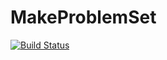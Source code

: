 # MakeProblemSet

[![Build Status](https://github.com/kagalenko-m-b/MakeProblemSet.jl/actions/workflows/CI.yml/badge.svg?branch=master)](https://github.com/kagalenko-m-b/MakeProblemSet.jl/actions/workflows/CI.yml?query=branch%3Amaster)
